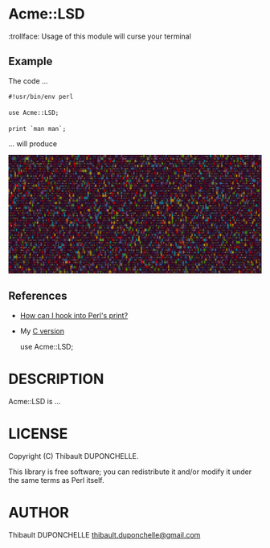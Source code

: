 # Acme::LSD
:trollface: Usage of this module will curse your terminal

## Example

The code ...
```
#!usr/bin/env perl 

use Acme::LSD;

print `man man`;
```

... will produce

![acmelsd](acmelsd.png)

## References
- [How can I hook into Perl's print?](https://stackoverflow.com/questions/387702/how-can-i-hook-into-perls-print/388211#388211)
- My [C version](https://github.com/thibaultduponchelle/lsd)

    use Acme::LSD;

# DESCRIPTION

Acme::LSD is ...

# LICENSE

Copyright (C) Thibault DUPONCHELLE.

This library is free software; you can redistribute it and/or modify
it under the same terms as Perl itself.

# AUTHOR

Thibault DUPONCHELLE <thibault.duponchelle@gmail.com>
